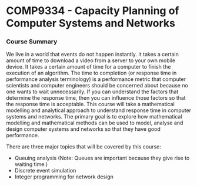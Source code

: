 # COMP9334 - Capacity Planning of Computer Systems and Networks

### Course Summary
We live in a world that events do not happen instantly. It takes a certain amount of time to download a video from a server to your own mobile device. It takes a certain amount of time for a computer to finish the execution of an algorithm. The time to completion (or response time in performance analysis terminology) is a performance metric that computer scientists and computer engineers should be concerned about because no one wants to wait unnecessarily. If you can understand the factors that determine the response time, then you can influence those factors so that the response time is acceptable. This course will take a mathematical modelling and analytical approach to understand response time in computer systems and networks. The primary goal is to explore how mathematical modelling and mathematical methods can be used to model, analyse and design computer systems and networks so that they have good performance.

There are three major topics that will be covered by this course:
- Queuing analysis (Note: Queues are important because they give rise to waiting time.)
- Discrete event simulation
- Integer programming for network design